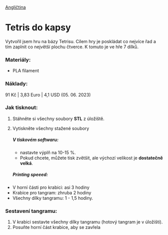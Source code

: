 [Angličtina](README.md)

# Tetris do kapsy

Vytvořil jsem hru na bázy Tetrisu. Cílem hry je poskládat co nejvíce řad a tím zaplnit co největší plochu čtverce. K tomuto je ve hře 7 dílků.

### Materiály:
- PLA filament

### Náklady:
91 Kč | 3,83 Euro | 4,1 USD (05. 06. 2023)

### Jak tisknout:
1. Stáhněte si všechny soubory **STL** z úložiště.
2. Vytiskněte všechny stažené soubory
	##### V tiskovém softwaru:
 	 - nastavte výplň na 10-15 %.
 	 - Pokud chcete, můžete tisk zvětšit, ale výchozí velikost je **dostatečně velká**.

	##### Printing speeed:
  - V horní části pro krabici: asi 3 hodiny
  - Krabice pro tangram: zhruba 2 hodiny
  - Všechny dílky tangramu: 1 - 1,5 hodiny.

### Sestavení tangramu:

1. V krabici sestavte všechny dílky tangramu (hotový tangram je v úložišti).
2. Posuňte horní část krabice, aby se zavřela
